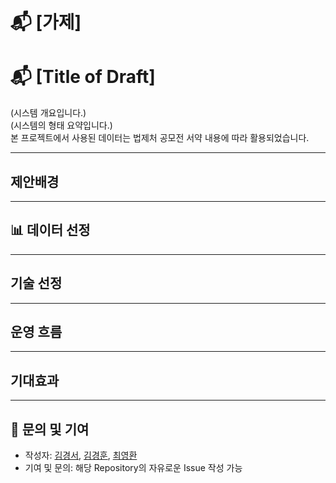 # 📬 [가제]
# 📬 [Title of Draft]

(시스템 개요입니다.) <br/>
(시스템의 형태 요약입니다.)<br/>
본 프로젝트에서 사용된 데이터는 법제처 공모전 서약 내용에 따라 활용되었습니다.

---
##  제안배경
---
## 📊 데이터 선정
---
## 기술 선정
---
## 운영 흐름
---
## 기대효과
---
## 💬 문의 및 기여
- 작성자:
  [김경서](https://github.com/kkyungseo),
  [김경훈](clipset@scourt.go.kr),
  [최영환](https://github.com/cyh5757)  
- 기여 및 문의: 해당 Repository의 자유로운 Issue 작성 가능
